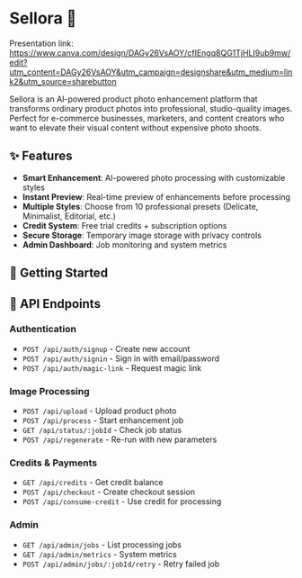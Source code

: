 # Sellora 🌟

Presentation link: https://www.canva.com/design/DAGy26VsAOY/cfIEngq8QG1TjHLI9ub9mw/edit?utm_content=DAGy26VsAOY&utm_campaign=designshare&utm_medium=link2&utm_source=sharebutton

Sellora is an AI-powered product photo enhancement platform that transforms ordinary product photos into professional, studio-quality images. Perfect for e-commerce businesses, marketers, and content creators who want to elevate their visual content without expensive photo shoots.

## ✨ Features

- **Smart Enhancement**: AI-powered photo processing with customizable styles
- **Instant Preview**: Real-time preview of enhancements before processing
- **Multiple Styles**: Choose from 10 professional presets (Delicate, Minimalist, Editorial, etc.)
- **Credit System**: Free trial credits + subscription options
- **Secure Storage**: Temporary image storage with privacy controls
- **Admin Dashboard**: Job monitoring and system metrics

## 🚀 Getting Started

## 🔌 API Endpoints

### Authentication
- `POST /api/auth/signup` - Create new account
- `POST /api/auth/signin` - Sign in with email/password
- `POST /api/auth/magic-link` - Request magic link

### Image Processing
- `POST /api/upload` - Upload product photo
- `POST /api/process` - Start enhancement job
- `GET /api/status/:jobId` - Check job status
- `POST /api/regenerate` - Re-run with new parameters

### Credits & Payments
- `GET /api/credits` - Get credit balance
- `POST /api/checkout` - Create checkout session
- `POST /api/consume-credit` - Use credit for processing

### Admin
- `GET /api/admin/jobs` - List processing jobs
- `GET /api/admin/metrics` - System metrics
- `POST /api/admin/jobs/:jobId/retry` - Retry failed job
